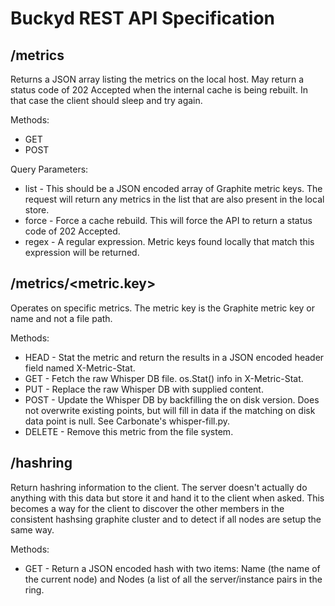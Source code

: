 Buckyd REST API Specification
=============================

/metrics
--------

Returns a JSON array listing the metrics on the local host.  May return a status
code of 202 Accepted when the internal cache is being rebuilt.  In that case
the client should sleep and try again.

Methods:

* GET
* POST

Query Parameters:

* list - This should be a JSON encoded array of Graphite metric keys.  The
  request will return any metrics in the list that are also present in the
  local store.
* force - Force a cache rebuild.  This will force the API to return a status
  code of 202 Accepted.
* regex - A regular expression.  Metric keys found locally that match this
  expression will be returned.

/metrics/<metric.key>
---------------------

Operates on specific metrics.  The metric key is the Graphite metric key
or name and not a file path.

Methods:

* HEAD - Stat the metric and return the results in a JSON encoded
  header field named X-Metric-Stat.
* GET - Fetch the raw Whisper DB file.  os.Stat() info in X-Metric-Stat.
* PUT - Replace the raw Whisper DB with supplied content.
* POST - Update the Whisper DB by backfilling the on disk version.  Does not
  overwrite existing points, but will fill in data if the matching on disk
  data point is null.  See Carbonate's whisper-fill.py.
* DELETE - Remove this metric from the file system.

/hashring
---------

Return hashring information to the client.  The server doesn't actually do
anything with this data but store it and hand it to the client when asked.
This becomes a way for the client to discover the other members in the
consistent hashsing graphite cluster and to detect if all nodes are
setup the same way.

Methods:

* GET - Return a JSON encoded hash with two items: Name (the name of the
  current node) and Nodes (a list of all the server/instance pairs in the
  ring.
